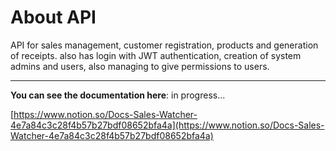 # About API

API for sales management, customer registration, products and generation of receipts. also has login with JWT authentication, creation of system admins and users, also managing to give permissions to users.

---

**You can see the documentation here**:  in progress...

[https://www.notion.so/Docs-Sales-Watcher-4e7a84c3c28f4b57b27bdf08652bfa4a](https://www.notion.so/Docs-Sales-Watcher-4e7a84c3c28f4b57b27bdf08652bfa4a)